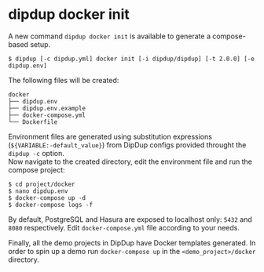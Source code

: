 # dipdup docker init

A new command `dipdup docker init` is available to generate a compose-based setup.

```text
$ dipdup [-c dipdup.yml] docker init [-i dipdup/dipdup] [-t 2.0.0] [-e dipdup.env]
```

The following files will be created:

```text
docker
├── dipdup.env
├── dipdup.env.example
├── docker-compose.yml
└── Dockerfile
```

Environment files are generated using substitution expressions \(`${VARIABLE:-default_value}`\) from DipDup configs provided throught the `dipdup -c` option.  
Now navigate to the created directory, edit the environment file and run the compose project:

```text
$ cd project/docker
$ nano dipdup.env
$ docker-compose up -d
$ docker-compose logs -f
```

By default, PostgreSQL and Hasura are exposed to localhost only: `5432` and `8080` respectively. Edit `docker-compose.yml` file according to your needs.

Finally, all the demo projects in DipDup have Docker templates generated. In order to spin up a demo run `docker-compose up` in the `<demo_project>/docker` directory.

